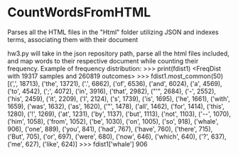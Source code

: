 # CountWordsFromHTML
Parses all the HTML files in the "Html" folder utilizing JSON and indexes terms, associating them with their document

hw3.py will take in the json repository path, parse all the html files included, and map words to their respective document while counting their frequency. Example of frequency distribution:
        >>> print(fdist1)
        <FreqDist with 19317 samples and 260819 outcomes>
        >>> fdist1.most_common(50)
        [(',', 18713), ('the', 13721), ('.', 6862), ('of', 6536), ('and', 6024),
        ('a', 4569), ('to', 4542), (';', 4072), ('in', 3916), ('that', 2982),
        ("'", 2684), ('-', 2552), ('his', 2459), ('it', 2209), ('I', 2124),
        ('s', 1739), ('is', 1695), ('he', 1661), ('with', 1659), ('was', 1632),
        ('as', 1620), ('"', 1478), ('all', 1462), ('for', 1414), ('this', 1280),
        ('!', 1269), ('at', 1231), ('by', 1137), ('but', 1113), ('not', 1103),
        ('--', 1070), ('him', 1058), ('from', 1052), ('be', 1030), ('on', 1005),
        ('so', 918), ('whale', 906), ('one', 889), ('you', 841), ('had', 767),
        ('have', 760), ('there', 715), ('But', 705), ('or', 697), ('were', 680),
        ('now', 646), ('which', 640), ('?', 637), ('me', 627), ('like', 624)]
        >>> fdist1['whale']
        906
